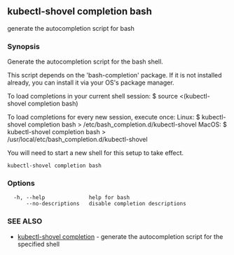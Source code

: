 ## kubectl-shovel completion bash

generate the autocompletion script for bash

### Synopsis


Generate the autocompletion script for the bash shell.

This script depends on the 'bash-completion' package.
If it is not installed already, you can install it via your OS's package manager.

To load completions in your current shell session:
$ source <(kubectl-shovel completion bash)

To load completions for every new session, execute once:
Linux:
  $ kubectl-shovel completion bash > /etc/bash_completion.d/kubectl-shovel
MacOS:
  $ kubectl-shovel completion bash > /usr/local/etc/bash_completion.d/kubectl-shovel

You will need to start a new shell for this setup to take effect.
  

```
kubectl-shovel completion bash
```

### Options

```
  -h, --help              help for bash
      --no-descriptions   disable completion descriptions
```

### SEE ALSO

* [kubectl-shovel completion](kubectl-shovel_completion.md)	 - generate the autocompletion script for the specified shell

